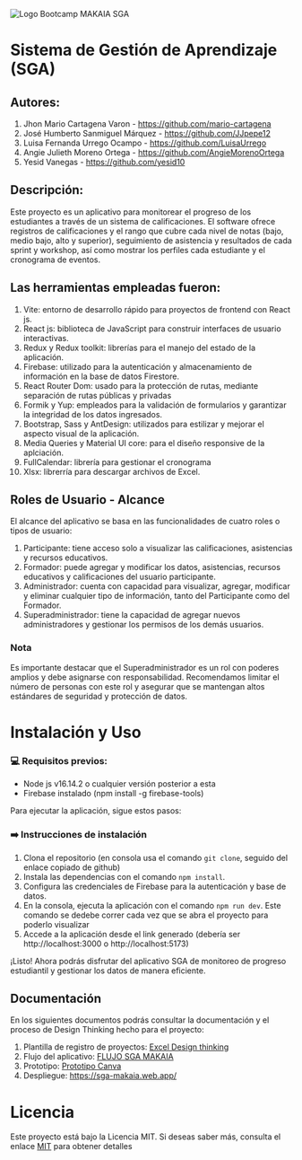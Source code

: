![Logo Bootcamp MAKAIA SGA](https://github.com/MAKAIABootcamp/sga-project-front-4/assets/125513568/ed4dd3d8-1c20-401a-bdd9-bd73186be6e7)

# Sistema de Gestión de Aprendizaje (SGA)

## Autores:
1. Jhon Mario Cartagena Varon - https://github.com/mario-cartagena
2. José Humberto Sanmiguel Márquez - https://github.com/JJpepe12
3. Luisa Fernanda Urrego Ocampo - https://github.com/LuisaUrrego
4. Angie Julieth Moreno Ortega - https://github.com/AngieMorenoOrtega
5. Yesid Vanegas - https://github.com/yesid10

## Descripción:
Este proyecto es un aplicativo para monitorear el progreso de los estudiantes a través de un sistema de calificaciones. El software ofrece registros de calificaciones y el rango que cubre cada nivel de notas (bajo, medio bajo, alto y superior), seguimiento de asistencia y resultados de cada sprint y workshop, así como mostrar los perfiles cada estudiante y el cronograma de eventos.

## Las herramientas empleadas fueron:
1. Vite: entorno de desarrollo rápido para proyectos de frontend con React js.
2. React js: biblioteca de JavaScript para construir interfaces de usuario interactivas.
3. Redux y Redux toolkit: librerías para el manejo del estado de la aplicación.
4. Firebase: utilizado para la autenticación y almacenamiento de información en la base de datos Firestore.
5. React Router Dom: usado para la protección de rutas, mediante separación de rutas públicas y privadas
6. Formik y Yup: empleados para la validación de formularios y garantizar la integridad de los datos ingresados.
7. Bootstrap, Sass y AntDesign: utilizados para estilizar y mejorar el aspecto visual de la aplicación.
8. Media Queries y Material UI core: para el diseño responsive de la aplciación.
9. FullCalendar: librería para gestionar el cronograma
10. Xlsx: librerría para descargar archivos de Excel.

## Roles de Usuario - Alcance
El alcance del aplicativo se basa en las funcionalidades de cuatro roles o tipos de usuario:

1. Participante: tiene acceso solo a visualizar las calificaciones, asistencias y recursos educativos.
2. Formador: puede agregar y modificar los datos, asistencias, recursos educativos y calificaciones del usuario participante.
3. Administrador: cuenta con capacidad para visualizar, agregar, modificar y eliminar cualquier tipo de información, tanto del Participante como del Formador.
4. Superadministrador: tiene la capacidad de agregar nuevos administradores y gestionar los permisos de los demás usuarios.

### Nota
Es importante destacar que el Superadministrador es un rol con poderes amplios y debe asignarse con responsabilidad. Recomendamos limitar el número de personas con este rol y asegurar que se mantengan altos estándares de seguridad y protección de datos.

# Instalación y Uso

### 💻 Requisitos previos:

* Node js v16.14.2 o cualquier versión posterior a esta
* Firebase instalado (npm install -g firebase-tools)

Para ejecutar la aplicación, sigue estos pasos:

### ➡️ Instrucciones de instalación

1. Clona el repositorio (en consola usa el comando `git clone`, seguido del enlace copiado de github)
2. Instala las dependencias con el comando `npm install`.
3. Configura las credenciales de Firebase para la autenticación y base de datos.
4. En la consola, ejecuta la aplicación con el comando `npm run dev`. Este comando se dedebe correr cada vez que se abra el proyecto para poderlo visualizar
5. Accede a la aplicación desde el link generado (debería ser http://localhost:3000 o http://localhost:5173)

¡Listo! Ahora podrás disfrutar del aplicativo SGA de monitoreo de progreso estudiantil y gestionar los datos de manera eficiente.

## Documentación

En los siguientes documentos podrás consultar la documentación y el proceso de Design Thinking hecho para el proyecto: 

1. Plantilla de registro de proyectos: [Excel Design thinking](https://docs.google.com/spreadsheets/d/1MQfxfJk7TLrXOXbM4TJVpdCHV5XggJaQ/edit?usp=drive_link&ouid=116622975878272974715&rtpof=true&sd=true)
2. Flujo del aplicativo: [FLUJO SGA MAKAIA](https://docs.google.com/document/d/1_KDRxkwyj0XGY0mLy8PZRAYuVPL7xaSXlVXp7i5vAS4/edit?usp=sharing)
3. Prototipo: [Prototipo Canva](https://www.canva.com/design/DAFm9CM8B3U/b3mTxCHQwomgyj5S4_Vu2w/view?utm_content=DAFm9CM8B3U&utm_campaign=designshare&utm_medium=link&utm_source=publishsharelink)
4. Despliegue: https://sga-makaia.web.app/

# Licencia

Este proyecto está bajo la Licencia MIT. Si deseas saber más, consulta el enlace [MIT](https://choosealicense.com/licenses/mit/) para obtener detalles
